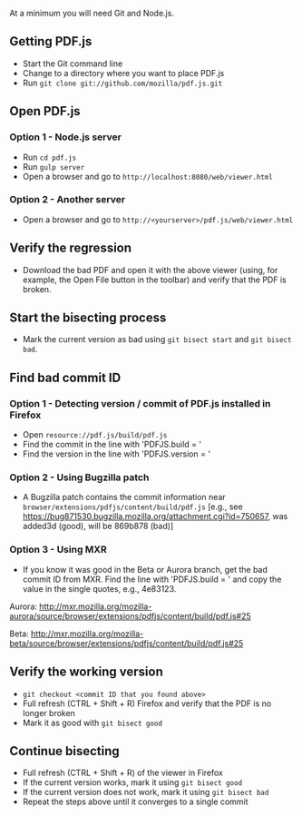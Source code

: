 At a minimum you will need Git and Node.js.

## Getting PDF.js
- Start the Git command line
- Change to a directory where you want to place PDF.js
- Run `git clone git://github.com/mozilla/pdf.js.git`

## Open PDF.js

### Option 1 - Node.js server
- Run `cd pdf.js`
- Run `gulp server`
- Open a browser and go to `http://localhost:8080/web/viewer.html`

### Option 2 - Another server
- Open a browser and go to `http://<yourserver>/pdf.js/web/viewer.html`

## Verify the regression
- Download the bad PDF and open it with the above viewer (using, for example, the Open File button in the toolbar) and verify that the PDF is broken.

## Start the bisecting process
- Mark the current version as bad using `git bisect start` and `git bisect bad`.

## Find bad commit ID

### Option 1 - Detecting version / commit of PDF.js installed in Firefox
- Open `resource://pdf.js/build/pdf.js`
- Find the commit in the line with 'PDFJS.build = '
- Find the version in the line with 'PDFJS.version = '

### Option 2 - Using Bugzilla patch
- A Bugzilla patch contains the commit information near `browser/extensions/pdfjs/content/build/pdf.js` [e.g., see https://bug871530.bugzilla.mozilla.org/attachment.cgi?id=750657, was added3d (good), will be 869b878 (bad)]

### Option 3 - Using MXR
- If you know it was good in the Beta or Aurora branch, get the bad commit ID from MXR. Find the line with 'PDFJS.build = ' and copy the value in the single quotes, e.g., 4e83123.

Aurora: http://mxr.mozilla.org/mozilla-aurora/source/browser/extensions/pdfjs/content/build/pdf.js#25

Beta: http://mxr.mozilla.org/mozilla-beta/source/browser/extensions/pdfjs/content/build/pdf.js#25

## Verify the working version
- `git checkout <commit ID that you found above>`
- Full refresh (CTRL + Shift + R) Firefox and verify that the PDF is no longer broken
- Mark it as good with `git bisect good`

## Continue bisecting
- Full refresh (CTRL + Shift + R) of the viewer in Firefox
- If the current version works, mark it using `git bisect good`
- If the current version does not work, mark it using `git bisect bad`
- Repeat the steps above until it converges to a single commit